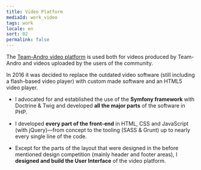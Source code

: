 ```yaml
---
title: Video Platform
mediaId: work_video
tags: work
locale: en
sort: 02
permalink: false
---
```

The [Team-Andro video platform](https://www.team-andro.com/tube/) is used both for videos produced by Team-Andro and videos uploaded by the users of the community.

In 2016 it was decided to replace the outdated video software (still including a flash-based video player) with custom made software and an HTML5 video player. 

* I advocated for and established the use of the **Symfony framework** with Doctrine&nbsp;&amp; Twig and developed **all the major parts** of the software in PHP.

* I developed **every part of the front-end** in HTML, CSS and JavaScript (with jQuery)—from concept to the tooling (SASS &amp; Grunt) up to nearly every single line of the code.

* Except for the parts of the layout that were designed in the before mentioned design competition (mainly header and footer areas), I **designed and build the User Interface** of the video platform.